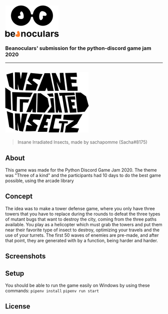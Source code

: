 ![beanoculars' logo](submission/images/icons/beanocularsMINI.png)
### Beanoculars' submission for the python-discord game jam 2020
---
![Insane Irradiated Insectz title screen image](submission/images/icons/logo.png)
---
> Insane Irradiated Insects, made by sachapomme (Sacha#8175)

## About
This game was made for the Python Discord Game Jam 2020. The theme was "Three of a kind" and the participants had 10 days to do the best game possible, using the arcade library

## Concept
The idea was to make a tower defense game, where you only have three towers that you have to replace during the rounds to defeat the three types of mutant bugs that want to destroy the city, coming from the three paths available. You play as a helicopter which must grab the towers and put them near their favorite type of insect to destroy, optimizing your travels and the use of your turrets. The first 50 waves of enemies are pre-made, and after that point, they are generated with by a function, being harder and harder.

## Screenshots

## Setup
You should be able to run the game easily on Windows by using these commands:
`pipenv install`
`pipenv run start`

## License

